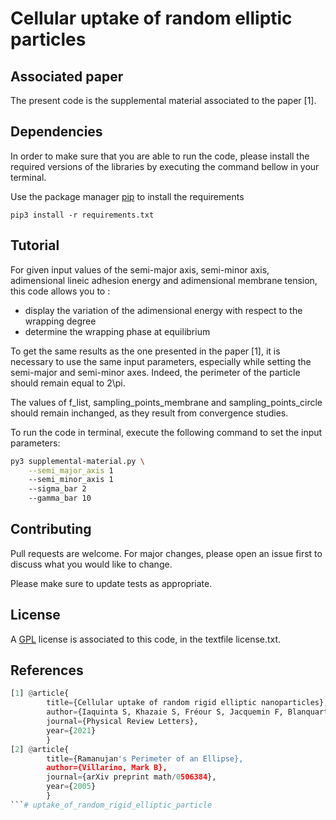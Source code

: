 # Cellular uptake of random elliptic particles

## Associated paper
The present code is the supplemental material associated to the paper [1]. 

## Dependencies
In order to make sure that you are able to run the code, please install the required versions of the libraries by executing the command bellow in your terminal.

Use the package manager [pip](https://pip.pypa.io/en/stable/) to install the requirements

```pip3 install -r requirements.txt```

## Tutorial
For given input values of the semi-major axis, semi-minor axis, adimensional lineic adhesion energy and adimensional membrane tension, this code allows you to :
- display the variation of the adimensional energy with respect to the wrapping degree
- determine the wrapping phase at equilibrium

To get the same results as the one presented in the paper [1], it is necessary to use the same input parameters, especially while setting the semi-major and semi-minor axes. Indeed, the perimeter of the particle should remain equal to 2\pi.

The values of f_list, sampling_points_membrane and sampling_points_circle should remain inchanged, as they result from convergence studies. 


To run the code in terminal, execute the following command to set the input parameters:

```sh
py3 supplemental-material.py \
    --semi_major_axis 1 
    --semi_minor_axis 1 
    --sigma_bar 2
    --gamma_bar 10
```

## Contributing
Pull requests are welcome. For major changes, please open an issue first to discuss what you would like to change.

Please make sure to update tests as appropriate.

## License
A [GPL](https://tldrlegal.com/license/bsd-3-clause-license-(revised)) license is associated to this code, in the textfile license.txt.

## References
```python
[1] @article{
        title={Cellular uptake of random rigid elliptic nanoparticles},
        author={Iaquinta S, Khazaie S, Fréour S, Jacquemin F, Blanquart C, Ishow E},
        journal={Physical Review Letters},
        year={2021}
        }
[2] @article{
        title={Ramanujan's Perimeter of an Ellipse},
        author={Villarino, Mark B},
        journal={arXiv preprint math/0506384},
        year={2005}
        }
```# uptake_of_random_rigid_elliptic_particle
